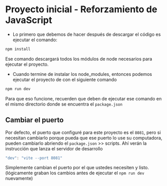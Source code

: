 # Proyecto inicial - Reforzamiento de JavaScript

* Lo primero que debemos de hacer después de descargar el código es ejecutar el comando:

```js
npm install
```

Ese comando descargará todos los módulos de node necesarios para ejecutar el proyecto.

* Cuando termine de instalar los node_modules, entonces podemos ejecutar el proyecto de con el siguiente comando

```js
npm run dev
```

Para que eso funcione, recuerden que deben de ejecutar ese comando en el mismo directorio donde se encuentra el ```package.json```

## Cambiar el puerto

Por defecto, el puerto que configuré para este proyecto es el ```8081```, pero si necesitan cambiarlo porque pueda que ese puerto lo use su computadora, pueden cambiarlo abriendo el ```package.json``` >> scripts. Ahí verán la instrucción que lanza el servidor de desarrollo

```js
"dev": "vite --port 8081"
```

Simplemente cambian el puerto por el que ustedes necesiten y listo. (lógicamente graban los cambios antes de ejecutar el ```npm run dev``` nuevamente)
